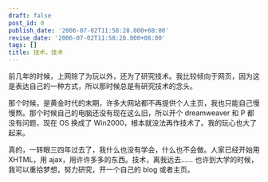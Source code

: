 ```yaml
---
draft: false
post_id: 0
publish_date: '2006-07-02T11:58:28.000+08:00'
revise_date: '2006-07-02T11:58:28.000+08:00'
tags: []
title: 技术，技术
---
```


前几年的时候，上网除了为玩以外，还为了研究技术。我比较倾向于网页，因为这是表达自己的一种方式，所以那时候总是有研究技术的念头。

那个时候，是黄金时代的末期，许多大网站都不再提供个人主页，我也只能自己慢慢熬。那个时候自己的电脑还没有现在这么旧，所以开个 dreamweaver 和 P 都没有问题，现在 OS 换成了 Win2000，根本就没法再作技术了。我的玩心也大了起来。

真的，一转眼三四年过去了，我什么也没有学会，什么也不会做。人家已经开始用 XHTML，用 ajax，用许许多多的东西。技术，离我远去……
也许到大学的时候，我可以重拾梦想，努力研究，开一个自己的 blog 或者主页。
